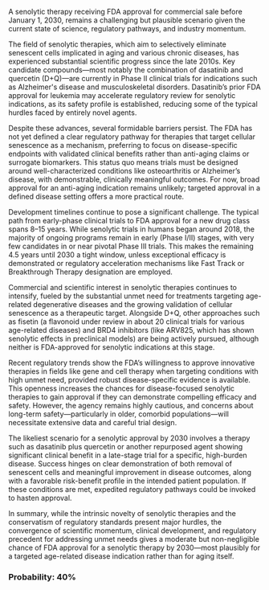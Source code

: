 A senolytic therapy receiving FDA approval for commercial sale before January 1, 2030, remains a challenging but plausible scenario given the current state of science, regulatory pathways, and industry momentum.

The field of senolytic therapies, which aim to selectively eliminate senescent cells implicated in aging and various chronic diseases, has experienced substantial scientific progress since the late 2010s. Key candidate compounds—most notably the combination of dasatinib and quercetin (D+Q)—are currently in Phase II clinical trials for indications such as Alzheimer's disease and musculoskeletal disorders. Dasatinib’s prior FDA approval for leukemia may accelerate regulatory review for senolytic indications, as its safety profile is established, reducing some of the typical hurdles faced by entirely novel agents.

Despite these advances, several formidable barriers persist. The FDA has not yet defined a clear regulatory pathway for therapies that target cellular senescence as a mechanism, preferring to focus on disease-specific endpoints with validated clinical benefits rather than anti-aging claims or surrogate biomarkers. This status quo means trials must be designed around well-characterized conditions like osteoarthritis or Alzheimer’s disease, with demonstrable, clinically meaningful outcomes. For now, broad approval for an anti-aging indication remains unlikely; targeted approval in a defined disease setting offers a more practical route.

Development timelines continue to pose a significant challenge. The typical path from early-phase clinical trials to FDA approval for a new drug class spans 8–15 years. While senolytic trials in humans began around 2018, the majority of ongoing programs remain in early (Phase I/II) stages, with very few candidates in or near pivotal Phase III trials. This makes the remaining 4.5 years until 2030 a tight window, unless exceptional efficacy is demonstrated or regulatory acceleration mechanisms like Fast Track or Breakthrough Therapy designation are employed.

Commercial and scientific interest in senolytic therapies continues to intensify, fueled by the substantial unmet need for treatments targeting age-related degenerative diseases and the growing validation of cellular senescence as a therapeutic target. Alongside D+Q, other approaches such as fisetin (a flavonoid under review in about 20 clinical trials for various age-related diseases) and BRD4 inhibitors (like ARV825, which has shown senolytic effects in preclinical models) are being actively pursued, although neither is FDA-approved for senolytic indications at this stage.

Recent regulatory trends show the FDA’s willingness to approve innovative therapies in fields like gene and cell therapy when targeting conditions with high unmet need, provided robust disease-specific evidence is available. This openness increases the chances for disease-focused senolytic therapies to gain approval if they can demonstrate compelling efficacy and safety. However, the agency remains highly cautious, and concerns about long-term safety—particularly in older, comorbid populations—will necessitate extensive data and careful trial design.

The likeliest scenario for a senolytic approval by 2030 involves a therapy such as dasatinib plus quercetin or another repurposed agent showing significant clinical benefit in a late-stage trial for a specific, high-burden disease. Success hinges on clear demonstration of both removal of senescent cells and meaningful improvement in disease outcomes, along with a favorable risk-benefit profile in the intended patient population. If these conditions are met, expedited regulatory pathways could be invoked to hasten approval.

In summary, while the intrinsic novelty of senolytic therapies and the conservatism of regulatory standards present major hurdles, the convergence of scientific momentum, clinical development, and regulatory precedent for addressing unmet needs gives a moderate but non-negligible chance of FDA approval for a senolytic therapy by 2030—most plausibly for a targeted age-related disease indication rather than for aging itself.

### Probability: 40%